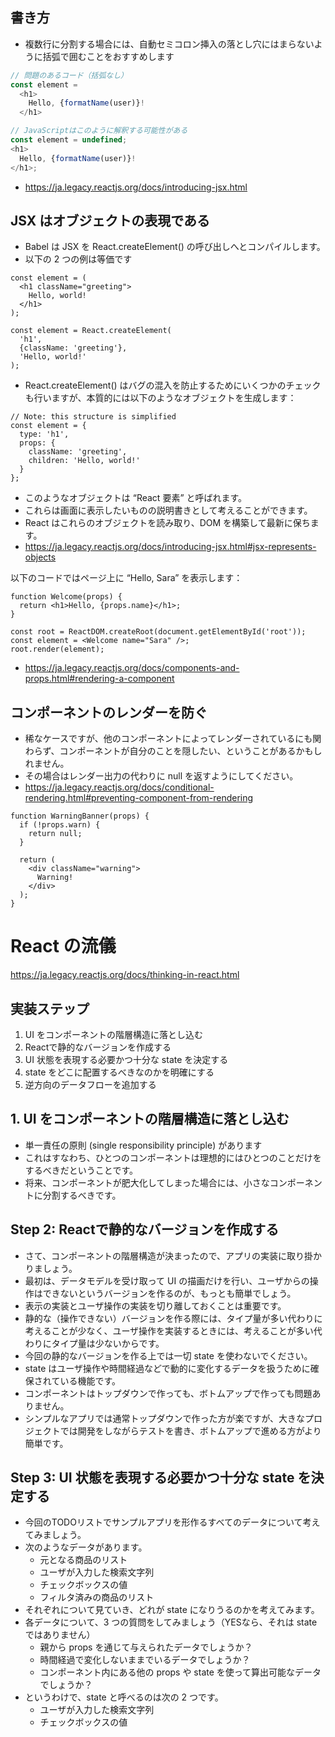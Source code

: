 ## 書き方
- 複数行に分割する場合には、自動セミコロン挿入の落とし穴にはまらないように括弧で囲むことをおすすめします

```javascript
// 問題のあるコード（括弧なし）
const element =
  <h1>
    Hello, {formatName(user)}!
  </h1>

// JavaScriptはこのように解釈する可能性がある
const element = undefined;
<h1>
  Hello, {formatName(user)}!
</h1>;
```

- https://ja.legacy.reactjs.org/docs/introducing-jsx.html

## JSX はオブジェクトの表現である

- Babel は JSX を React.createElement() の呼び出しへとコンパイルします。
- 以下の 2 つの例は等価です

```tsx
const element = (
  <h1 className="greeting">
    Hello, world!
  </h1>
);
```

```tsx
const element = React.createElement(
  'h1',
  {className: 'greeting'},
  'Hello, world!'
);
```

- React.createElement() はバグの混入を防止するためにいくつかのチェックも行いますが、本質的には以下のようなオブジェクトを生成します：

```tsx
// Note: this structure is simplified
const element = {
  type: 'h1',
  props: {
    className: 'greeting',
    children: 'Hello, world!'
  }
};
```

- このようなオブジェクトは “React 要素” と呼ばれます。
- これらは画面に表示したいものの説明書きとして考えることができます。
- React はこれらのオブジェクトを読み取り、DOM を構築して最新に保ちます。
- https://ja.legacy.reactjs.org/docs/introducing-jsx.html#jsx-represents-objects

以下のコードではページ上に “Hello, Sara” を表示します：
```tsx
function Welcome(props) {
  return <h1>Hello, {props.name}</h1>;
}

const root = ReactDOM.createRoot(document.getElementById('root'));
const element = <Welcome name="Sara" />;
root.render(element);
```

- https://ja.legacy.reactjs.org/docs/components-and-props.html#rendering-a-component

## コンポーネントのレンダーを防ぐ
- 稀なケースですが、他のコンポーネントによってレンダーされているにも関わらず、コンポーネントが自分のことを隠したい、ということがあるかもしれません。
- その場合はレンダー出力の代わりに null を返すようにしてください。
- https://ja.legacy.reactjs.org/docs/conditional-rendering.html#preventing-component-from-rendering


```tsx
function WarningBanner(props) {
  if (!props.warn) {
    return null;
  }

  return (
    <div className="warning">
      Warning!
    </div>
  );
}
```

# React の流儀
https://ja.legacy.reactjs.org/docs/thinking-in-react.html

## 実装ステップ
1. UI をコンポーネントの階層構造に落とし込む
2. Reactで静的なバージョンを作成する
3. UI 状態を表現する必要かつ十分な state を決定する
4. state をどこに配置するべきなのかを明確にする
5. 逆方向のデータフローを追加する

## 1. UI をコンポーネントの階層構造に落とし込む
- 単一責任の原則 (single responsibility principle) があります
- これはすなわち、ひとつのコンポーネントは理想的にはひとつのことだけをするべきだということです。
- 将来、コンポーネントが肥大化してしまった場合には、小さなコンポーネントに分割するべきです。

## Step 2: Reactで静的なバージョンを作成する
- さて、コンポーネントの階層構造が決まったので、アプリの実装に取り掛かりましょう。
- 最初は、データモデルを受け取って UI の描画だけを行い、ユーザからの操作はできないというバージョンを作るのが、もっとも簡単でしょう。
- 表示の実装とユーザ操作の実装を切り離しておくことは重要です。
- 静的な（操作できない）バージョンを作る際には、タイプ量が多い代わりに考えることが少なく、ユーザ操作を実装するときには、考えることが多い代わりにタイプ量は少ないからです。
- 今回の静的なバージョンを作る上では一切 state を使わないでください。
- state はユーザ操作や時間経過などで動的に変化するデータを扱うために確保されている機能です。
- コンポーネントはトップダウンで作っても、ボトムアップで作っても問題ありません。
- シンプルなアプリでは通常トップダウンで作った方が楽ですが、大きなプロジェクトでは開発をしながらテストを書き、ボトムアップで進める方がより簡単です。

## Step 3: UI 状態を表現する必要かつ十分な state を決定する
- 今回のTODOリストでサンプルアプリを形作るすべてのデータについて考えてみましょう。
- 次のようなデータがあります。
  - 元となる商品のリスト
  - ユーザが入力した検索文字列
  - チェックボックスの値
  - フィルタ済みの商品のリスト
- それぞれについて見ていき、どれが state になりうるのかを考えてみます。
- 各データについて、3 つの質問をしてみましょう（YESなら、それは state ではありません）
  - 親から props を通じて与えられたデータでしょうか？
  - 時間経過で変化しないままでいるデータでしょうか？
  - コンポーネント内にある他の props や state を使って算出可能なデータでしょうか？
- というわけで、state と呼べるのは次の 2 つです。
  - ユーザが入力した検索文字列
  - チェックボックスの値



